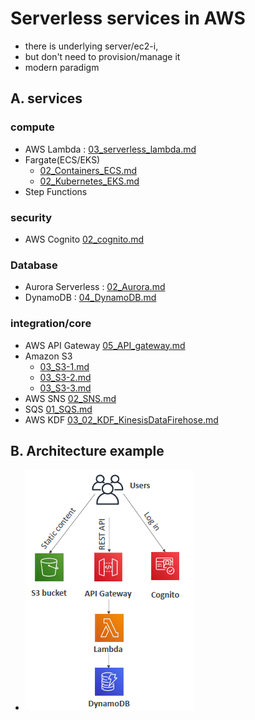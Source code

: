 # Serverless services in AWS
- there is underlying server/ec2-i,
- but don't need to provision/manage it
- modern paradigm

## A. services
### compute
  - AWS Lambda : [03_serverless_lambda.md](../01_compute/03_lambda1-saa)
  - Fargate(ECS/EKS) 
    - [02_Containers_ECS.md](../01_compute/02_Containers_ECS.md)
    - [02_Kubernetes_EKS.md](../01_compute/02_Kubernetes_EKS.md)
  - Step Functions

### security
  - AWS Cognito [02_cognito.md](../06_Security/02_cognito.md)

### Database
  - Aurora Serverless : [02_Aurora.md](../03_database/02_Aurora.md)
  - DynamoDB : [04_DynamoDB.md](../03_database/04_DynamoDB.md)

### integration/core
- AWS API Gateway [05_API_gateway.md](../04_network/05_API_gateway.md)
- Amazon S3
  - [03_S3-1.md](../02_storage/03_S3-1.md)
  - [03_S3-2.md](../02_storage/03_S3-2.md)
  - [03_S3-3.md](../02_storage/03_S3-3.md)
- AWS SNS  [02_SNS.md](../05_decoupling/02_SNS.md)
- SQS [01_SQS.md](../05_decoupling/01_SQS.md)
- AWS KDF [03_02_KDF_KinesisDataFirehose.md](../05_decoupling/03_02_KDF_KinesisDataFirehose.md)

## B. Architecture example
- ![img.png](../99_img/compute/lambda/img.png)
